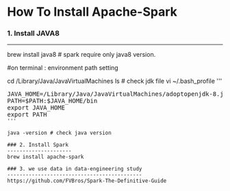 # How To Install Apache-Spark

### 1. Install JAVA8
--------------------
brew install java8 # spark require only java8 version.

#on terminal : environment path setting

cd /Library/Java/JavaVirtualMachines
ls # check jdk file
vi ~/.bash_profile
'''
<pre>JAVA_HOME=/Library/Java/JavaVirtualMachines/adoptopenjdk-8.jdk/Contents/Home
PATH=$PATH:$JAVA_HOME/bin
export JAVA_HOME
export PATH<code>
'''

java -version # check java version

### 2. Install Spark
---------------------
brew install apache-spark

### 3. we use data in data-engineering study
-------------------------------------------- 
https://github.com/FVBros/Spark-The-Definitive-Guide
